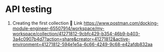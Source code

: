 # API testing
1. Creating the first collection
🔗 Link https://www.postman.com/docking-module-engineer-65507914/workspace/my-workspace/collection/41271812-9cbfc429-b354-46b9-b403-3a4c0907b4d7?action=share&creator=41271812&active-environment=41271812-594e1e5a-6c66-4249-9c68-e42afdb832aa

